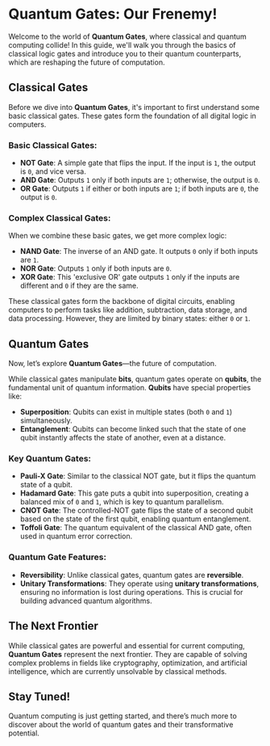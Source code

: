 # Quantum Gates: Our Frenemy!

Welcome to the world of **Quantum Gates**, where classical and quantum computing collide! In this guide, we'll walk you through the basics of classical logic gates and introduce you to their quantum counterparts, which are reshaping the future of computation.

## Classical Gates

Before we dive into **Quantum Gates**, it's important to first understand some basic classical gates. These gates form the foundation of all digital logic in computers.

### Basic Classical Gates:
- **NOT Gate**: A simple gate that flips the input. If the input is `1`, the output is `0`, and vice versa.
- **AND Gate**: Outputs `1` only if both inputs are `1`; otherwise, the output is `0`.
- **OR Gate**: Outputs `1` if either or both inputs are `1`; if both inputs are `0`, the output is `0`.

### Complex Classical Gates:
When we combine these basic gates, we get more complex logic:
- **NAND Gate**: The inverse of an AND gate. It outputs `0` only if both inputs are `1`.
- **NOR Gate**: Outputs `1` only if both inputs are `0`.
- **XOR Gate**: This 'exclusive OR' gate outputs `1` only if the inputs are different and `0` if they are the same.

These classical gates form the backbone of digital circuits, enabling computers to perform tasks like addition, subtraction, data storage, and data processing. However, they are limited by binary states: either `0` or `1`.

## Quantum Gates

Now, let’s explore **Quantum Gates**—the future of computation.

While classical gates manipulate **bits**, quantum gates operate on **qubits**, the fundamental unit of quantum information. **Qubits** have special properties like:
- **Superposition**: Qubits can exist in multiple states (both `0` and `1`) simultaneously.
- **Entanglement**: Qubits can become linked such that the state of one qubit instantly affects the state of another, even at a distance.

### Key Quantum Gates:
- **Pauli-X Gate**: Similar to the classical NOT gate, but it flips the quantum state of a qubit.
- **Hadamard Gate**: This gate puts a qubit into superposition, creating a balanced mix of `0` and `1`, which is key to quantum parallelism.
- **CNOT Gate**: The controlled-NOT gate flips the state of a second qubit based on the state of the first qubit, enabling quantum entanglement.
- **Toffoli Gate**: The quantum equivalent of the classical AND gate, often used in quantum error correction.

### Quantum Gate Features:
- **Reversibility**: Unlike classical gates, quantum gates are **reversible**.
- **Unitary Transformations**: They operate using **unitary transformations**, ensuring no information is lost during operations. This is crucial for building advanced quantum algorithms.

## The Next Frontier

While classical gates are powerful and essential for current computing, **Quantum Gates** represent the next frontier. They are capable of solving complex problems in fields like cryptography, optimization, and artificial intelligence, which are currently unsolvable by classical methods.

## Stay Tuned!

Quantum computing is just getting started, and there’s much more to discover about the world of quantum gates and their transformative potential.

